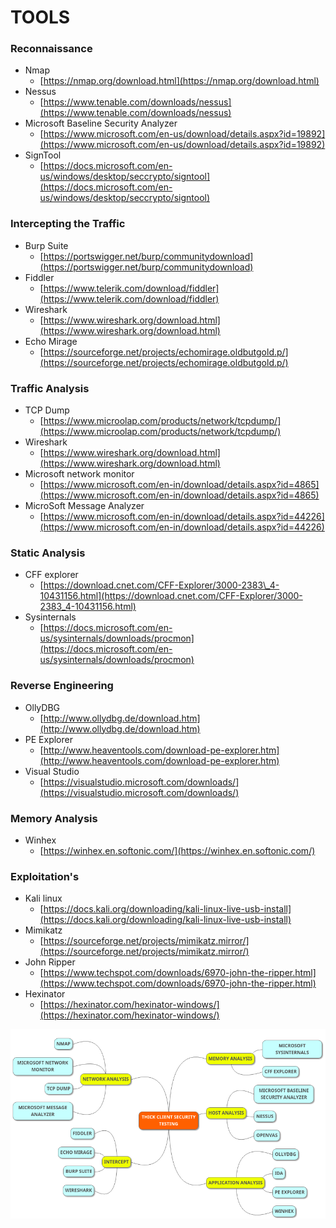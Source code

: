 # TOOLS

### Reconnaissance 

* Nmap
  * [https://nmap.org/download.html](https://nmap.org/download.html) 
* Nessus
  * [https://www.tenable.com/downloads/nessus](https://www.tenable.com/downloads/nessus) 
* Microsoft Baseline Security Analyzer
  * [https://www.microsoft.com/en-us/download/details.aspx?id=19892](https://www.microsoft.com/en-us/download/details.aspx?id=19892) 
* SignTool
  * [https://docs.microsoft.com/en-us/windows/desktop/seccrypto/signtool](https://docs.microsoft.com/en-us/windows/desktop/seccrypto/signtool) 

###  Intercepting the Traffic

* Burp Suite 
  * [https://portswigger.net/burp/communitydownload](https://portswigger.net/burp/communitydownload)
* Fiddler
  * [https://www.telerik.com/download/fiddler](https://www.telerik.com/download/fiddler) 
* Wireshark 
  * [https://www.wireshark.org/download.html](https://www.wireshark.org/download.html) 
* Echo Mirage
  * [https://sourceforge.net/projects/echomirage.oldbutgold.p/](https://sourceforge.net/projects/echomirage.oldbutgold.p/) 

### Traffic Analysis 

* TCP Dump
  * [https://www.microolap.com/products/network/tcpdump/](https://www.microolap.com/products/network/tcpdump/) 
* Wireshark 
  * [https://www.wireshark.org/download.html](https://www.wireshark.org/download.html) 
* Microsoft network monitor
  * [https://www.microsoft.com/en-in/download/details.aspx?id=4865](https://www.microsoft.com/en-in/download/details.aspx?id=4865) 
* MicroSoft Message Analyzer
  * [https://www.microsoft.com/en-in/download/details.aspx?id=44226](https://www.microsoft.com/en-in/download/details.aspx?id=44226)

### Static Analysis

* CFF explorer 
  * [https://download.cnet.com/CFF-Explorer/3000-2383\_4-10431156.html](https://download.cnet.com/CFF-Explorer/3000-2383_4-10431156.html) 
* Sysinternals
  * [https://docs.microsoft.com/en-us/sysinternals/downloads/procmon](https://docs.microsoft.com/en-us/sysinternals/downloads/procmon) 

### Reverse Engineering

* OllyDBG
  * [http://www.ollydbg.de/download.htm](http://www.ollydbg.de/download.htm) 
* PE Explorer
  * [http://www.heaventools.com/download-pe-explorer.htm](http://www.heaventools.com/download-pe-explorer.htm) 
* Visual Studio
  * [https://visualstudio.microsoft.com/downloads/](https://visualstudio.microsoft.com/downloads/) 

### Memory Analysis

* Winhex
  * [https://winhex.en.softonic.com/](https://winhex.en.softonic.com/) 

### Exploitation's 

* Kali linux
  * [https://docs.kali.org/downloading/kali-linux-live-usb-install](https://docs.kali.org/downloading/kali-linux-live-usb-install) 
* Mimikatz
  * [https://sourceforge.net/projects/mimikatz.mirror/](https://sourceforge.net/projects/mimikatz.mirror/) 
* John Ripper 
  * [https://www.techspot.com/downloads/6970-john-the-ripper.html](https://www.techspot.com/downloads/6970-john-the-ripper.html)
* Hexinator 
  * [https://hexinator.com/hexinator-windows/](https://hexinator.com/hexinator-windows/) 



![Mind Map of Tools](.gitbook/assets/screenshot-from-2019-02-21-16-48-45.png)

